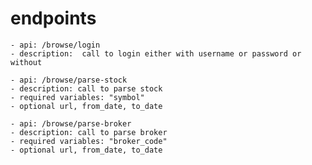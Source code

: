 

# endpoints

    - api: /browse/login
    - description:  call to login either with username or password or without    
    
    - api: /browse/parse-stock
    - description: call to parse stock
    - required variables: "symbol"
    - optional url, from_date, to_date
    
    - api: /browse/parse-broker
    - description: call to parse broker
    - required variables: "broker_code"
    - optional url, from_date, to_date
     